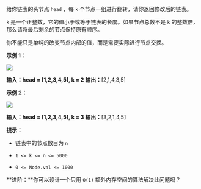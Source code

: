 给你链表的头节点 `head` ，每 `k` 个节点一组进行翻转，请你返回修改后的链表。

`k` 是一个正整数，它的值小于或等于链表的长度。如果节点总数不是 `k` 的整数倍，那么请将最后剩余的节点保持原有顺序。

你不能只是单纯的改变节点内部的值，而是需要实际进行节点交换。

**示例 1：**

![](https://assets.leetcode.com/uploads/2020/10/03/reverse_ex1.jpg)

**输入：head = [1,2,3,4,5], k = 2
输出：**[2,1,4,3,5]

**示例 2：**

![](https://assets.leetcode.com/uploads/2020/10/03/reverse_ex2.jpg)

**输入：head = [1,2,3,4,5], k = 3
输出：**[3,2,1,4,5]

**提示：**

- 链表中的节点数目为 `n`
    
- `1 <= k <= n <= 5000`
    
- `0 <= Node.val <= 1000`
    

**进阶：**你可以设计一个只用 `O(1)` 额外内存空间的算法解决此问题吗？